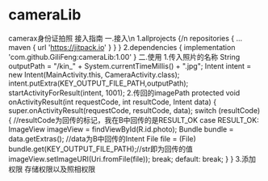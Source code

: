 # cameraLib
camerax身份证拍照
接入指南
一.接入\n
1.allprojects {/n
	repositories {
	...
	maven { url 'https://jitpack.io' }
}
}
2.dependencies {
	implementation 'com.github.GiliFeng:cameraLib:1.00'
}
二.使用
1.传入照片的名称
String outputPath = "/kin_" + System.currentTimeMillis() + ".jpg";
Intent intent = new Intent(MainActivity.this, CameraActivity.class);
intent.putExtra(KEY_OUTPUT_FILE_PATH,outputPath);
startActivityForResult(intent,  1001);
2.传回的imagePath
protected void onActivityResult(int requestCode, int resultCode, Intent data) {
        super.onActivityResult(requestCode, resultCode, data);
        switch (resultCode) { //resultCode为回传的标记，我在B中回传的是RESULT_OK
            case RESULT_OK:
                ImageView imageView = findViewById(R.id.photo);
                Bundle bundle = data.getExtras();  //data为B中回传的Intent
                File file = (File) bundle.get(KEY_OUTPUT_FILE_PATH);//str即为回传的值
                imageView.setImageURI(Uri.fromFile(file));
                break;
            default:
                break;
        }
}
3.添加权限  存储权限以及照相权限
<uses-permission android:name="android.permission.CAMERA" />
<uses-permission android:name="android.permission.WRITE_EXTERNAL_STORAGE" />
